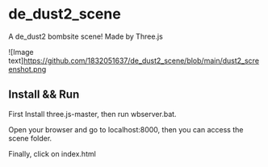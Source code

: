 # de_dust2_scene
A de_dust2 bombsite scene! Made by Three.js

![Image text]https://github.com/1832051637/de_dust2_scene/blob/main/dust2_screenshot.png

## Install && Run
First Install three.js-master, then run wbserver.bat.

Open your browser and go to localhost:8000, then you can access the scene folder.

Finally, click on index.html
